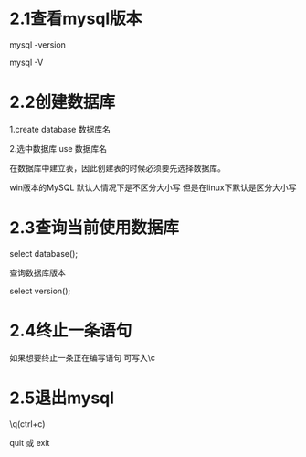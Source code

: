 # 2.1查看mysql版本

mysql -version

mysql -V

# 2.2创建数据库

1.create database 数据库名

2.选中数据库 use 数据库名



在数据库中建立表，因此创建表的时候必须要先选择数据库。

win版本的MySQL 默认人情况下是不区分大小写
但是在linux下默认是区分大小写

# 2.3查询当前使用数据库

select database();

查询数据库版本

select version();

# 2.4终止一条语句

如果想要终止一条正在编写语句 可写入\c

# 2.5退出mysql

\q(ctrl+c)

quit 或 exit

